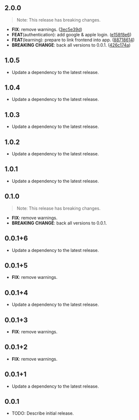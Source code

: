 ## 2.0.0

> Note: This release has breaking changes.

 - **FIX**: remove warnings. ([3ec5e39d](https://github.com/qcx/chimera/commit/3ec5e39d4ed826aa144013e11ce481da7728c753))
 - **FEAT**(authentication): add google & apple login. ([e158f8e6](https://github.com/qcx/chimera/commit/e158f8e6402932f4bde32e55d0f27109c0387770))
 - **FEAT**(learning): prepare to link frontend into app. ([88718614](https://github.com/qcx/chimera/commit/88718614408d2123349f4a5001776683f06d407d))
 - **BREAKING** **CHANGE**: back all versions to 0.0.1. ([426c174a](https://github.com/qcx/chimera/commit/426c174ae5ecf465b1e53d5fa3278fc3948c4c74))

## 1.0.5

 - Update a dependency to the latest release.

## 1.0.4

 - Update a dependency to the latest release.

## 1.0.3

 - Update a dependency to the latest release.

## 1.0.2

 - Update a dependency to the latest release.

## 1.0.1

 - Update a dependency to the latest release.

## 0.1.0

> Note: This release has breaking changes.

 - **FIX**: remove warnings.
 - **BREAKING** **CHANGE**: back all versions to 0.0.1.

## 0.0.1+6

 - Update a dependency to the latest release.

## 0.0.1+5

 - **FIX**: remove warnings.

## 0.0.1+4

 - Update a dependency to the latest release.

## 0.0.1+3

 - **FIX**: remove warnings.

## 0.0.1+2

 - **FIX**: remove warnings.

## 0.0.1+1

 - Update a dependency to the latest release.

## 0.0.1

* TODO: Describe initial release.
